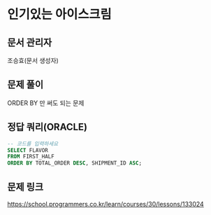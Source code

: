 # 인기있는 아이스크림
## 문서 관리자
조승효(문서 생성자)
## 문제 풀이
ORDER BY 만 써도 되는 문제
## 정답 쿼리(ORACLE)
``` sql
-- 코드를 입력하세요
SELECT FLAVOR
FROM FIRST_HALF
ORDER BY TOTAL_ORDER DESC, SHIPMENT_ID ASC;
```
## 문제 링크
https://school.programmers.co.kr/learn/courses/30/lessons/133024